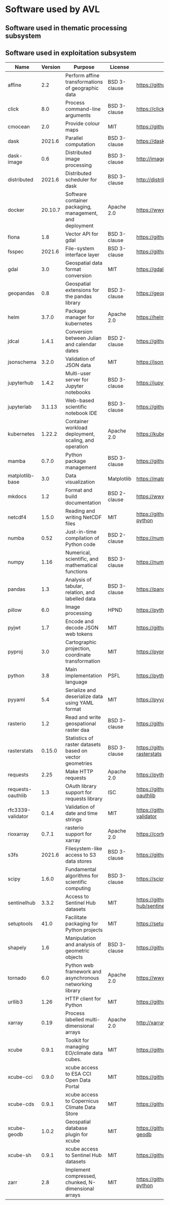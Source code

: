 # Software used by AVL

## Software used in thematic processing subsystem

<!-- TODO (CC): compile list for TAO -->

## Software used in exploitation subsystem

| Name              | Version | Purpose                                                  | License      | URL                                              |
| ----------------- | ------- | -------------------------------------------------------- | ------------ | ------------------------------------------------ |
| affine            | 2.2     | Perform affine transformations of geographic data        | BSD 3-clause | <https://github.com/rasterio/affine>             |
| click             | 8.0     | Process command-line arguments                           | BSD 3-clause | <https://click.palletsprojects.com/>             |
| cmocean           | 2.0     | Provide colour maps                                      | MIT          | <https://github.com/matplotlib/cmocean>          |
| dask              | 2021.6  | Parallel computation                                     | BSD 3-clause | <https://dask.org/>                              |
| dask-image        | 0.6     | Distributed image processing                             | BSD 3-clause | <http://image.dask.org/>                         |
| distributed       | 2021.6  | Distributed scheduler for dask                           | BSD 3-clause | <http://distributed.dask.org/>                   |
| docker            | 20.10.7 | Software container packaging, management, and deployment | Apache 2.0   | <https://www.docker.com/>                        |
| fiona             | 1.8     | Vector API for gdal                                      | BSD 3-clause | <https://github.com/Toblerity/Fiona>             |
| fsspec            | 2021.6  | File-system interface layer                              | BSD 3-clause | <https://github.com/intake/filesystem_spec>      |
| gdal              | 3.0     | Geospatial data format conversion                        | MIT          | <https://gdal.org/>                              |
| geopandas         | 0.8     | Geospatial extensions for the pandas library             | BSD 3-clause | <https://geopandas.org/>                         |
| helm              | 3.7.0   | Package manager for kubernetes                           | Apache 2.0   | <https://helm.sh/>                               |
| jdcal             | 1.4.1   | Conversion between Julian and calendar dates             | BSD 2-clause | <https://github.com/phn/jdcal>                   |
| jsonschema        | 3.2.0   | Validation of JSON data                                  | MIT          | <https://json-schema.org/>                       |
| jupyterhub        | 1.4.2   | Multi-user server for Jupyter notebooks                  | BSD 3-clause | <https://jupyter.org/hub>                        |
| jupyterlab        | 3.1.13  | Web-based scientific notebook IDE                        | BSD 3-clause | <https://github.com/jupyterlab/jupyterlab>       |
| kubernetes        | 1.22.2  | Container workload deployment, scaling, and operation    | Apache 2.0   | <https://kubernetes.io/>                         |
| mamba             | 0.7.0   | Python package management                                | BSD 3-clause | <https://github.com/mamba-org/mamba>             |
| matplotlib-base   | 3.0     | Data visualization                                       | Matplotlib   | <https://matplotlib.org/>                        |
| mkdocs            | 1.2     | Format and build documentation                           | BSD 2-clause | <https://www.mkdocs.org/>                        |
| netcdf4           | 1.5.0   | Reading and writing NetCDF files                         | MIT          | <https://github.com/Unidata/netcdf4-python>      |
| numba             | 0.52    | Just-in-time compilation of Python code                  | BSD 2-clause | <https://numba.pydata.org/>                      |
| numpy             | 1.16    | Numerical, scientific, and mathematical functions        | BSD 3-clause | <https://numpy.org/>                             |
| pandas            | 1.3     | Analysis of tabular, relation, and labelled data         | BSD 3-clause | <https://pandas.pydata.org/>                     |
| pillow            | 6.0     | Image processing                                         | HPND         | <https://python-pillow.org/>                     |
| pyjwt             | 1.7     | Encode and decode JSON web tokens                        | MIT          | <https://github.com/jpadilla/pyjwt>              |
| pyproj            | 3.0     | Cartographic projection, coordinate transformation       | MIT          | <https://pyproj4.github.io/>                     |
| python            | 3.8     | Main implementation language                             | PSFL         | <https://python.org/>                            |
| pyyaml            | 5.4     | Serialize and deserialize data using YAML format         | MIT          | <https://pyyaml.org/>                            |
| rasterio          | 1.2     | Read and write geospational raster daa                   | BSD 3-clause | <https://github.com/rasterio/rasterio/>          |
| rasterstats       | 0.15.0  | Statistics of raster datasets based on vector geometries | BSD 3-clause | <https://github.com/perrygeo/python-rasterstats> |
| requests          | 2.25    | Make HTTP requests                                       | Apache 2.0   | <https://python-requests.org/>                   |
| requests-oauthlib | 1.3     | OAuth library support for requests library               | ISC          | <https://github.com/requests/requests-oauthlib>  |
| rfc3339-validator | 0.1.4   | Validation of date and time strings                      | MIT          | <https://github.com/naimetti/rfc3339-validator>  |
| rioxarray         | 0.7.1   | rasterio support for xarray                              | Apache 2.0  | <https://corteva.github.io/rioxarray/> |
| s3fs              | 2021.6  | Filesystem-like access to S3 data stores                 | BSD 3-clause | <https://github.com/dask/s3fs>                   |
| scipy             | 1.6.0   | Fundamental algorithms for scientific computing          | BSD 3-clause | <https://scipy.org/>                             |
| sentinelhub       | 3.3.2   | Access to Sentinel Hub datasets                          | MIT          | <https://github.com/sentinel-hub/sentinelhub-py> |
| setuptools        | 41.0    | Facilitate packaging for Python projects                 | MIT          | <https://setuptools.pypa.io/>                    |
| shapely           | 1.6     | Manipulation and analysis of geometric objects           | BSD 3-clause | <https://github.com/Toblerity/Shapely>           |
| tornado           | 6.0     | Python web framework and asynchronous networking library | Apache 2.0   | <https://www.tornadoweb.org/>                    |
| urllib3           | 1.26    | HTTP client for Python                                   | MIT          | <https://github.com/urllib3/urllib3>             |
| xarray            | 0.19    | Process labelled multi-dimensional arrays                | Apache 2.0   | <http://xarray.pydata.org/en/stable/>            |
| xcube             | 0.9.1   | Toolkit for managing EO/climate data cubes.              | MIT          | <https://github.com/dcs4cop/xcube>               |
| xcube-cci         | 0.9.0   | xcube access to ESA CCI Open Data Portal                 | MIT          | <https://github.com/dcs4cop/xcube-cci>           |
| xcube-cds         | 0.9.1   | xcube access to Copernicus Climate Data Store            | MIT          | <https://github.com/dcs4cop/xcube-cds>           |
| xcube-geodb       | 1.0.2   | Geospatial database plugin for xcube                     | MIT          | <https://github.com/dcs4cop/xcube-geodb>         |
| xcube-sh          | 0.9.1   | xcube access to Sentinel Hub datasets                    | MIT          | <https://github.com/dcs4cop/xcube-sh>            |
| zarr              | 2.8     | Implement compressed, chunked, N-dimensional arrays      | MIT          | <https://github.com/zarr-developers/zarr-python> |

